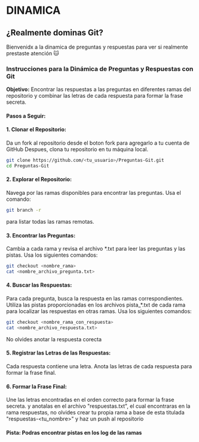 # DINAMICA

## ¿Realmente dominas  Git?

  Bienvenidx a la dinamica de preguntas y respuestas para ver si realmente prestaste atención 🐱

### Instrucciones para la Dinámica de Preguntas y Respuestas con Git

**Objetivo:** Encontrar las respuestas a las preguntas en diferentes ramas del repositorio y combinar las letras de cada respuesta para formar la frase secreta.

#### Pasos a Seguir:

#### 1. Clonar el Repositorio:
Da un fork al repositorio desde el boton fork para agregarlo a tu cuenta de GitHub
Despues, clona tu repositorio en tu máquina local.
```bash
git clone https://github.com/<tu_usuario>/Preguntas-Git.git
cd Preguntas-Git
```

#### 2. Explorar el Repositorio:
Navega por las ramas disponibles para encontrar las preguntas. Usa el comando:
```bash
git branch -r
```
para listar todas las ramas remotas.

#### 3. Encontrar las Preguntas:
Cambia a cada rama y revisa el archivo *.txt para leer las preguntas y las pistas. Usa los siguientes comandos:
```bash
git checkout <nombre_rama>
cat <nombre_archivo_pregunta.txt>
```

#### 4. Buscar las Respuestas:
Para cada pregunta, busca la respuesta en las ramas correspondientes. Utiliza las pistas proporcionadas en los archivos pista_*.txt de cada rama para localizar las respuestas en otras ramas. Usa los siguientes comandos:
```bash
git checkout <nombre_rama_con_respuesta>
cat <nombre_archivo_respuesta.txt>
```
No olvides anotar la respuesta corecta

#### 5. Registrar las Letras de las Respuestas:
Cada respuesta contiene una letra. Anota las letras de cada respuesta para formar la frase final.

#### 6. Formar la Frase Final:
Une las letras encontradas en el orden correcto para formar la frase secreta.
y anotalas en el archivo "respuestas.txt", el cual encontraras en la rama respuestas, no olvides crear tu propia rama a base de esta titulada "respuestas-<tu_nombre>" y haz un push al repositorio




#### Pista: Podras encontrar pistas en los log de las ramas
